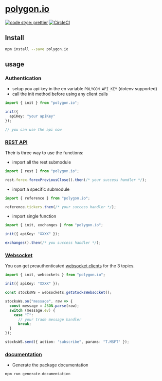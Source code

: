 # [polygon.io](https://polygon.io)

[![code style: prettier](https://img.shields.io/badge/code_style-prettier-ff69b4.svg?style=flat-square)](https://github.com/prettier/prettier)
[![CircleCI](https://circleci.com/gh/bassochette/polygon.io.svg?style=svg)](https://circleci.com/gh/bassochette/polygon.io)

## Install

```bash
npm install --save polygon.io
```

## usage

### Authentication

- setup you api key in the en variable `POLYGON_API_KEY` (dotenv supported)
- call the init method before using any client calls

```typescript
import { init } from "polygon.io";

init({
  apiKey: "your apiKey"
});

// you can use the api now
```

### [REST API](https://polygon.io/docs/#getting-started)

Their is three way to use the functions:

- import all the rest submodule

```typescript
import { rest } from "polygon.io";

rest.forex.forexPreviousClose().then(/* your success handler */);
```

- import a specific submodule

```typescript
import { reference } from "polygon.io";

reference.tickers.then(/* your success handler */);
```

- import single function

```typescript
import { init, exchanges } from "polygon.io";

init({ apiKey: "XXXX" });

exchanges().then(/* you success handler */);
```

### [Websocket](https://polygon.io/sockets)

You can get preauthenticated [websocket clients](https://www.npmjs.com/package/ws) for the 3 topics.

```typescript
import { init, websockets } from "polygon.io";

init({ apiKey: "XXXX" });

const stocksWS = websockets.getStocksWebsocket();

stocksWs.on("message", raw => {
  const message = JSON.parse(raw);
  switch (message.ev) {
    case "T":
      // your trade message handler
      break;
  }
});

stocksWS.send({ action: "subscribe", params: "T.MSFT" });
```

### [documentation](https://bassochette.github.io/polygon.io/index.html)

- Generate the package documentation

```bash
npm run generate-documentation
```
